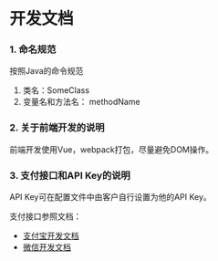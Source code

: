 # 开发文档

### 1. 命名规范
按照Java的命令规范
1. 类名：SomeClass
2. 变量名和方法名： methodName

### 2. 关于前端开发的说明
前端开发使用Vue，webpack打包，尽量避免DOM操作。

### 3. 支付接口和API Key的说明

API Key可在配置文件中由客户自行设置为他的API Key。

支付接口参照文档：
* [支付宝开发文档](https://docs.open.alipay.com/399/)
* [微信开发文档](https://pay.weixin.qq.com/wiki/doc/api/native.php?chapter=6_1)